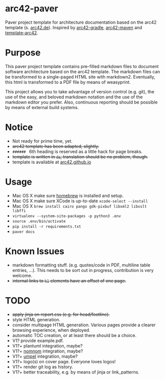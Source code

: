 # arc42-paver
Paver project template for architecture documentation based on the arc42 template (s. [arc42.de](http://arc42.de)).
Inspired by [arc42-gradle](https://github.com/p-goetz/arc42-gradle),  [arc42-maven](https://github.com/p-goetz/arc42-maven) and [template-arc42](https://github.com/falkoschumann/template-arc42).

# Purpose
This paver project template contains pre-filled markdown files to document
software architecture based on the arc42 template. The markdown files can be
transformed to a single-paged HTML site with markdown2. Eventually, this html is
transformed to a PDF file by means of weasyprint.

This project allows you to take advantage of version control (e.g. git),
the use of the easy, and beloved markdown notation and the use of the markdown
editor you prefer. Also, continuous reporting should be possible by means
of external build systems.

# Notice
* Not ready for prime time, yet.
* ~~arc42 template has been adapted, slightly.~~
* `###### ` 6th heading is reserved as a little hack for page breaks.
* ~~template is written in `de`, translation should be no problem, though.~~
* template is available at [arc42.github.io](http://arc42.github.io)

# Usage
* Mac OS X make sure [homebrew](http://brew.sh) is installed and setup.
* Mac OS X make sure XCode is up-to-date `xcode-select --install`
* Mac OS X `brew install cairo pango gdk-pixbuf libxml2 libxslt libffi`
*  `virtualenv --system-site-packages -p python3 .env`
* `source .env/bin/activate`
* `pip install -r requirements.txt`
* `paver docs`

# Known Issues
* markdown formatting stuff. (e.g. quotes/code in PDF, multiline table entries, ...). This needs to be sort out in progress, contribution is very welcome.
* ~~internal links to `h1` elements have an offset of one page.~~

# TODO
* ~~apply jinja on report.css (e.g. for head/footline).~~
* style HTML generation.
* consider multipage HTML generation. Various pages provide a clearer browsing experience, when deployed.
* automatic TOC creation, or at least there should be a choice.
* V1? provide example.pdf.
* V1?+ plantuml integration, maybe?
* V1?+ [nomnom](https://github.com/skanaar/nomnoml) integration, maybe?
* V1?+ [umpel](http://cruise.eecs.uottawa.ca/umpleonline/download_eclipse_umple_plugin.shtml) integration, maybe?
* V1?+ logo(s) on cover page. Everyone loves logos!
* V1?+ render git log as history.
* V1?+ better traceability, e.g. by means of jinja or link_patterns.

